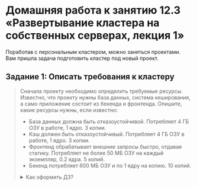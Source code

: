 # Домашняя работа к занятию 12.3 «Развертывание кластера на собственных серверах, лекция 1»
Поработав с персональным кластером, можно заняться проектами. Вам пришла задача подготовить кластер под новый проект.

## Задание 1: Описать требования к кластеру
>Сначала проекту необходимо определить требуемые ресурсы. Известно, что проекту нужны база данных, система кеширования, а само приложение состоит из бекенда и фронтенда. Опишите, какие ресурсы нужны, если известно:
>
>- База данных должна быть отказоустойчивой. Потребляет 4 ГБ ОЗУ в работе, 1 ядро. 3 копии.
>- Кэш должен быть отказоустойчивый. Потребляет 4 ГБ ОЗУ в работе, 1 ядро. 3 копии.
>- Фронтенд обрабатывает внешние запросы быстро, отдавая статику. Потребляет не более 50 МБ ОЗУ на каждый экземпляр, 0.2 ядра. 5 копий.
>- Бекенд потребляет 600 МБ ОЗУ и по 1 ядру на копию. 10 копий.
>
> <details><summary>Как оформить ДЗ?</summary>
>
>Выполненное домашнее задание пришлите ссылкой на .md-файл в вашем репозитории.
>
>План расчета
>1. Сначала сделайте расчет всех необходимых ресурсов.
>2. Затем прикиньте количество рабочих нод, которые справятся с такой нагрузкой.
>3. Добавьте к полученным цифрам запас, который учитывает выход из строя как минимум одной ноды.
>4. Добавьте служебные ресурсы к нодам. Помните, что для разных типов нод требовния к ресурсам разные.
>5. Рассчитайте итоговые цифры.
>6. В результате должно быть указано количество нод и их параметры.

</details>


